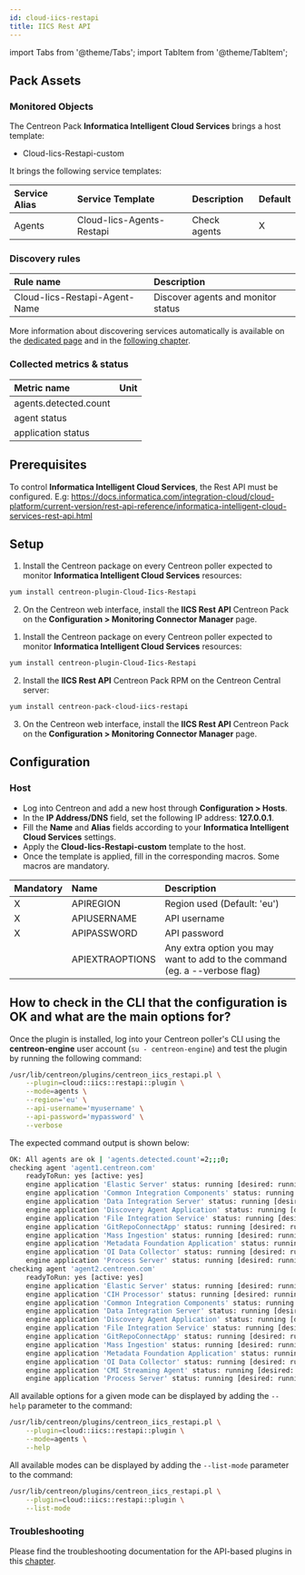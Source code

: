 ```yaml
---
id: cloud-iics-restapi
title: IICS Rest API
---
```

import Tabs from '@theme/Tabs';
import TabItem from '@theme/TabItem';

## Pack Assets

### Monitored Objects

The Centreon Pack **Informatica Intelligent Cloud Services** brings a host template:
* Cloud-Iics-Restapi-custom

It brings the following service templates:

| Service Alias | Service Template          | Description  | Default |
|:--------------|:--------------------------|:-------------|:--------|
| Agents        | Cloud-Iics-Agents-Restapi | Check agents | X       |

### Discovery rules

<Tabs groupId="sync">
<TabItem value="Service" label="Service">

| Rule name                     | Description                        |
|:------------------------------|:-----------------------------------|
| Cloud-Iics-Restapi-Agent-Name | Discover agents and monitor status |

More information about discovering services automatically is available on the [dedicated page](/docs/monitoring/discovery/services-discovery)
and in the [following chapter](/docs/monitoring/discovery/services-discovery/#discovery-rules).

</TabItem>
</Tabs>

### Collected metrics & status

<Tabs groupId="sync">
<TabItem value="Agents" label="Agents">

| Metric name           | Unit  |
| :---------------------| :---- |
| agents.detected.count |       |
| agent status          |       |
| application status    |       |

</TabItem>
</Tabs>

## Prerequisites

To control **Informatica Intelligent Cloud Services**, the Rest API must be configured.
E.g: https://docs.informatica.com/integration-cloud/cloud-platform/current-version/rest-api-reference/informatica-intelligent-cloud-services-rest-api.html

## Setup

<Tabs groupId="sync">
<TabItem value="Online License" label="Online License">

1. Install the Centreon package on every Centreon poller expected to monitor **Informatica Intelligent Cloud Services** resources:

```bash
yum install centreon-plugin-Cloud-Iics-Restapi
```

2. On the Centreon web interface, install the **IICS Rest API** Centreon Pack on the **Configuration > Monitoring Connector Manager** page.

</TabItem>
<TabItem value="Offline License" label="Offline License">

1. Install the Centreon package on every Centreon poller expected to monitor **Informatica Intelligent Cloud Services** resources:

```bash
yum install centreon-plugin-Cloud-Iics-Restapi
```

2. Install the **IICS Rest API** Centreon Pack RPM on the Centreon Central server:

```bash
yum install centreon-pack-cloud-iics-restapi
```

3. On the Centreon web interface, install the **IICS Rest API** Centreon Pack on the **Configuration > Monitoring Connector Manager** page.

</TabItem>
</Tabs>

## Configuration

### Host

* Log into Centreon and add a new host through **Configuration > Hosts**.
* In the **IP Address/DNS** field, set the following IP address: **127.0.0.1**.
* Fill the **Name** and **Alias** fields according to your **Informatica Intelligent Cloud Services** settings.
* Apply the **Cloud-Iics-Restapi-custom** template to the host.
* Once the template is applied, fill in the corresponding macros. Some macros are mandatory.

| Mandatory | Name            | Description                                                                |
| :-------- | :-------------- | :------------------------------------------------------------------------- |
| X         | APIREGION       | Region used (Default: 'eu')                                                |
| X         | APIUSERNAME     | API username                                                               |
| X         | APIPASSWORD     | API password                                                               |
|           | APIEXTRAOPTIONS | Any extra option you may want to add to the command (eg. a --verbose flag) |

## How to check in the CLI that the configuration is OK and what are the main options for? 

Once the plugin is installed, log into your Centreon poller's CLI using the
**centreon-engine** user account (`su - centreon-engine`) and test the plugin by
running the following command:

```bash
/usr/lib/centreon/plugins/centreon_iics_restapi.pl \
    --plugin=cloud::iics::restapi::plugin \
    --mode=agents \
    --region='eu' \
    --api-username='myusername' \
    --api-password='mypassword' \
    --verbose
```

The expected command output is shown below:

```bash
OK: All agents are ok | 'agents.detected.count'=2;;;0;
checking agent 'agent1.centreon.com'
    readyToRun: yes [active: yes]
    engine application 'Elastic Server' status: running [desired: running]
    engine application 'Common Integration Components' status: running [desired: running]
    engine application 'Data Integration Server' status: running [desired: running]
    engine application 'Discovery Agent Application' status: running [desired: running]
    engine application 'File Integration Service' status: running [desired: running]
    engine application 'GitRepoConnectApp' status: running [desired: running]
    engine application 'Mass Ingestion' status: running [desired: running]
    engine application 'Metadata Foundation Application' status: running [desired: running]
    engine application 'OI Data Collector' status: running [desired: running]
    engine application 'Process Server' status: running [desired: running]
checking agent 'agent2.centreon.com'
    readyToRun: yes [active: yes]
    engine application 'Elastic Server' status: running [desired: running]
    engine application 'CIH Processor' status: running [desired: running]
    engine application 'Common Integration Components' status: running [desired: running]
    engine application 'Data Integration Server' status: running [desired: running]
    engine application 'Discovery Agent Application' status: running [desired: running]
    engine application 'File Integration Service' status: running [desired: running]
    engine application 'GitRepoConnectApp' status: running [desired: running]
    engine application 'Mass Ingestion' status: running [desired: running]
    engine application 'Metadata Foundation Application' status: running [desired: running]
    engine application 'OI Data Collector' status: running [desired: running]
    engine application 'CMI Streaming Agent' status: running [desired: running]
    engine application 'Process Server' status: running [desired: running]
```

All available options for a given mode can be displayed by adding the 
`--help` parameter to the command:

```bash
/usr/lib/centreon/plugins/centreon_iics_restapi.pl \
    --plugin=cloud::iics::restapi::plugin \
    --mode=agents \
    --help
```

All available modes can be displayed by adding the 
`--list-mode` parameter to the command:

```bash
/usr/lib/centreon/plugins/centreon_iics_restapi.pl \
    --plugin=cloud::iics::restapi::plugin \
    --list-mode
```

### Troubleshooting

Please find the troubleshooting documentation for the API-based plugins in
this [chapter](../getting-started/how-to-guides/troubleshooting-plugins.md#http-and-api-checks).

